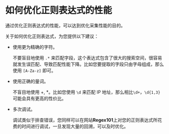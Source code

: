 # 如何优化正则表达式的性能

通过优化正则表达式的性能，可以达到优化采集性能的目的。

关于如何优化正则表达式，为您提供以下建议：

-   使用更为精确的字符。

    不要盲目地使用 `.*` 来匹配字段，这个表达式包含了很大的搜索空间，很容易就发生误匹配、导致匹配性能下降。比如您要提取的字段只由字母组成，那么使用 `[A-Za-z]` 即可。

-   使用正确的量词。

    不盲目地使用 +, \*。比如您使用 `\d` 来匹配 IP 地址，那么相比`\d+`，`\d{1,3}` 可能会具有更高的性价比。

-   多次调试。

    调试类似于排查错误，您同样可以在网站**Regex101**上对您的正则表达式所花费的时间进行调试，一旦发现大量的回溯，可以及时优化。


